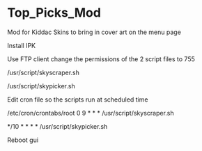 # Top_Picks_Mod
Mod for Kiddac Skins to bring in cover art on the menu page

Install IPK

Use FTP client change the permissions of the 2 script files to 755

/usr/script/skyscraper.sh

/usr/script/skypicker.sh

Edit cron file so the scripts run at scheduled time

/etc/cron/crontabs/root
0 9 * * * /usr/script/skyscraper.sh 

*/10 * * * * /usr/script/skypicker.sh

Reboot gui
